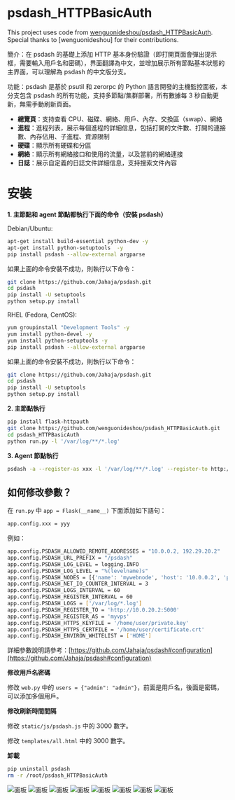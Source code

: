 # psdash\_HTTPBasicAuth

This project uses code from [wenguonideshou/psdash_HTTPBasicAuth](https://github.com/wenguonideshou/psdash_HTTPBasicAuth). Special thanks to [wenguonideshou] for their contributions.

簡介：在 psdash 的基礎上添加 HTTP 基本身份驗證（即打開頁面會彈出提示框，需要輸入用戶名和密碼），界面翻譯為中文，並增加展示所有節點基本狀態的主界面，可以理解為 psdash 的中文版分支。

功能：psdash 是基於 psutil 和 zerorpc 的 Python 語言開發的主機監控面板，本分支包含 psdash 的所有功能，支持多節點/集群部署，所有數據每 3 秒自動更新，無需手動刷新頁面。

* **總覽頁**：支持查看 CPU、磁碟、網絡、用戶、內存、交換區（swap）、網絡
* **進程**：進程列表，展示每個進程的詳細信息，包括打開的文件數、打開的連接數、內存佔用、子進程、資源限制
* **硬碟**：顯示所有硬碟和分區
* **網絡**：顯示所有網絡接口和使用的流量，以及當前的網絡連接
* **日誌**：展示自定義的日誌文件詳細信息，支持搜索文件內容

# 安裝

**1\. 主節點和 agent 節點都執行下面的命令（安裝 psdash）**

Debian/Ubuntu:

```bash
apt-get install build-essential python-dev -y
apt-get install python-setuptools  -y
pip install psdash --allow-external argparse
```

如果上面的命令安裝不成功，則執行以下命令：

```bash
git clone https://github.com/Jahaja/psdash.git
cd psdash
pip install -U setuptools
python setup.py install
```

RHEL (Fedora, CentOS):

```bash
yum groupinstall "Development Tools" -y
yum install python-devel -y
yum install python-setuptools -y
pip install psdash --allow-external argparse
```

如果上面的命令安裝不成功，則執行以下命令：

```bash
git clone https://github.com/Jahaja/psdash.git
cd psdash
pip install -U setuptools
python setup.py install
```

**2\. 主節點執行**

```bash
pip install flask-httpauth
git clone https://github.com/wenguonideshou/psdash_HTTPBasicAuth.git
cd psdash_HTTPBasicAuth
python run.py -l '/var/log/**/*.log'
```

**3\. Agent 節點執行**

```bash
psdash -a --register-as xxx -l '/var/log/**/*.log' --register-to http://主節點IP:5000
```

## 如何修改參數？

在 `run.py` 中 `app = Flask(__name__)` 下面添加如下語句：

```bash
app.config.xxx = yyy
```

例如：

```bash
app.config.PSDASH_ALLOWED_REMOTE_ADDRESSES = "10.0.0.2, 192.29.20.2"
app.config.PSDASH_URL_PREFIX = "/psdash"
app.config.PSDASH_LOG_LEVEL = logging.INFO
app.config.PSDASH_LOG_LEVEL = "%(levelname)s"
app.config.PSDASH_NODES = [{'name': 'mywebnode', 'host': '10.0.0.2', 'port': 5000}]
app.config.PSDASH_NET_IO_COUNTER_INTERVAL = 3
app.config.PSDASH_LOGS_INTERVAL = 60
app.config.PSDASH_REGISTER_INTERVAL = 60
app.config.PSDASH_LOGS = ['/var/log/*.log']
app.config.PSDASH_REGISTER_TO = 'http://10.0.20.2:5000'
app.config.PSDASH_REGISTER_AS = 'myvps'
app.config.PSDASH_HTTPS_KEYFILE = '/home/user/private.key'
app.config.PSDASH_HTTPS_CERTFILE = '/home/user/certificate.crt'
app.config.PSDASH_ENVIRON_WHITELIST = ['HOME']
```

詳細參數說明請參考：[https://github.com/Jahaja/psdash#configuration](https://github.com/Jahaja/psdash#configuration)

**修改用戶名密碼**

修改 `web.py` 中的 `users = {"admin": "admin"}`，前面是用戶名，後面是密碼，可以添加多個用戶。

**修改刷新時間間隔**

修改 `static/js/psdash.js` 中的 3000 數字。

修改 `templates/all.html` 中的 3000 數字。

**卸載**

```bash
pip uninstall psdash
rm -r /root/psdash_HTTPBasicAuth
```

![面板](https://s1.ax1x.com/2017/12/18/OYE60.jpg) ![面板](https://s1.ax1x.com/2017/12/15/LmM4O.png) ![面板](https://s1.ax1x.com/2017/12/15/LmuE6.png) ![面板](https://s1.ax1x.com/2017/12/15/LmeD1.png) ![面板](https://s1.ax1x.com/2017/12/15/LmZuR.png) ![面板](https://s1.ax1x.com/2017/12/15/LmKUK.png) ![面板](https://s1.ax1x.com/2017/12/15/LmM4O.png) ![面板](https://s1.ax1x.com/2017/12/15/LmlCD.png)

